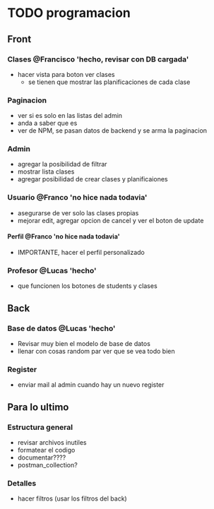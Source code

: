 # TODO programacion

## Front

### Clases @Francisco 'hecho, revisar con DB cargada'

- hacer vista para boton ver clases
  - se tienen que mostrar las planificaciones de cada clase

### Paginacion

- ver si es solo en las listas del admin
- anda a saber que es
- ver de NPM, se pasan datos de backend y se arma la paginacion

### Admin

- agregar la posibilidad de filtrar
- mostrar lista clases
- agregar posibilidad de crear clases y planificaiones

### Usuario @Franco 'no hice nada todavia'

- asegurarse de ver solo las clases propias
- mejorar edit, agregar opcion de cancel y ver el boton de update

#### Perfil @Franco 'no hice nada todavia'

- IMPORTANTE, hacer el perfil personalizado

### Profesor @Lucas 'hecho'

- que funcionen los botones de students y clases

## Back

### Base de datos @Lucas 'hecho'

- Revisar muy bien el modelo de base de datos
- llenar con cosas random par ver que se vea todo bien

### Register

- enviar mail al admin cuando hay un nuevo register

## Para lo ultimo

### Estructura general

- revisar archivos inutiles
- formatear el codigo
- documentar????
- postman_collection?

### Detalles

- hacer filtros (usar los filtros del back)